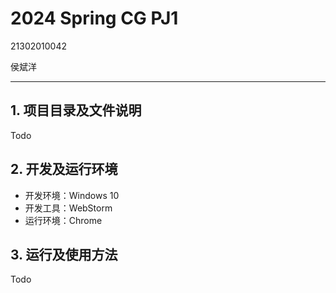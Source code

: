 # 2024 Spring CG PJ1

21302010042

侯斌洋

---

## 1. 项目目录及文件说明

Todo

## 2. 开发及运行环境

* 开发环境：Windows 10
* 开发工具：WebStorm
* 运行环境：Chrome

## 3. 运行及使用方法

Todo